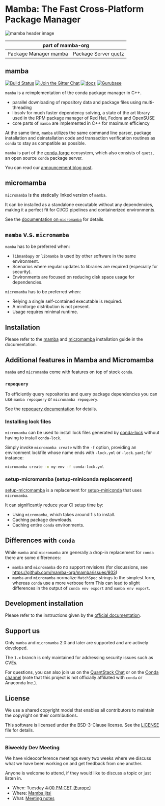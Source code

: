# Mamba: The Fast Cross-Platform Package Manager

![mamba header image](docs/assets/mamba_header.png)

<!-- markdownlint-disable-file MD033 -->

<table>
<thead align="center" cellspacing="10">
  <tr>
    <th colspan="3" align="center" border="">part of mamba-org</th>
  </tr>
</thead>
<tbody>
  <tr background="#FFF">
    <td align="center">Package Manager <a href="https://github.com/mamba-org/mamba">mamba</a></td>
    <td align="center">Package Server <a href="https://github.com/mamba-org/quetz">quetz</a></td>
  </tr>
</tbody>
</table>

## mamba

[![Build Status](https://github.com/mamba-org/mamba/actions/workflows/tests.yml/badge.svg)](https://github.com/mamba-org/mamba/actions/workflows/tests.yml?query=branch%3Amain)
[![Join the Gitter Chat](https://badges.gitter.im/Join%20Chat.svg)](https://gitter.im/mamba-org/Lobby?utm_source=badge&utm_medium=badge&utm_campaign=pr-badge&utm_content=badge)
[![docs](https://readthedocs.org/projects/mamba/badge/?version=latest&style=flat)](https://mamba.readthedocs.io/en/latest)
[![Gurubase](https://img.shields.io/badge/Gurubase-Ask%20mamba%20Guru-006BFF)](https://gurubase.io/g/mamba)

`mamba` is a reimplementation of the conda package manager in C++.

- parallel downloading of repository data and package files using multi-threading
- libsolv for much faster dependency solving, a state of the art library used in the RPM package manager of Red Hat, Fedora and OpenSUSE
- core parts of `mamba` are implemented in C++ for maximum efficiency

At the same time, `mamba` utilizes the same command line parser, package installation and deinstallation code and transaction verification routines as `conda` to stay as compatible as possible.

`mamba` is part of the [conda-forge](https://conda-forge.org/) ecosystem, which also consists of `quetz`, an open source `conda` package server.

You can read our [announcement blog post](https://medium.com/@QuantStack/open-software-packaging-for-science-61cecee7fc23).

## micromamba

`micromamba` is the statically linked version of `mamba`.

It can be installed as a standalone executable without any dependencies, making it a perfect fit for CI/CD pipelines and containerized environments.

See the [documentation on `micromamba`](https://mamba.readthedocs.io/en/latest/user_guide/micromamba.html) for details.

## `mamba` v.s. `micromamba`

`mamba` has to be preferred when:

- `libmambapy` or `libmamba` is used by other software in the same environment.
- Scenarios where regular updates to libraries are required (especially for security).
- Environments are focused on reducing disk space usage for dependencies.

`micromamba` has to be preferred when:

- Relying a single self-contained executable is required.
- A miniforge distribution is not present.
- Usage requires minimal runtime.

## Installation

Please refer to the [mamba](https://mamba.readthedocs.io/en/latest/installation/mamba-installation.html)
and [micromamba](https://mamba.readthedocs.io/en/latest/installation/micromamba-installation.html) installation guide in the documentation.

## Additional features in Mamba and Micromamba

`mamba` and `micromamba` come with features on top of stock `conda`.

### `repoquery`

To efficiently query repositories and query package dependencies you can use `mamba repoquery` or `micromamba repoquery`.

See the [repoquery documentation](https://mamba.readthedocs.io/en/latest/user_guide/mamba.html#repoquery) for details.

### Installing lock files

`micromamba` can be used to install lock files generated by [conda-lock](https://conda.github.io/conda-lock/) without having to install `conda-lock`.

Simply invoke `micromamba create` with the `-f` option, providing an environment lockfile whose name ends with
`-lock.yml` or `-lock.yaml`; for instance:

```bash
micromamba create -n my-env -f conda-lock.yml
```

### setup-micromamba (setup-miniconda replacement)

[setup-micromamba](https://github.com/marketplace/actions/setup-micromamba) is a replacement for [setup-miniconda](https://github.com/marketplace/actions/setup-miniconda) that uses `micromamba`.

It can significantly reduce your CI setup time by:

- Using `micromamba`, which takes around 1 s to install.
- Caching package downloads.
- Caching entire `conda` environments.

## Differences with `conda`

While `mamba` and `micromamba` are generally a drop-in replacement for `conda` there are some differences:

- `mamba` and `micromamba` do no support revisions (for discussions, see <https://github.com/mamba-org/mamba/issues/803>)
- `mamba` and `micromamba` normalize `MatchSpec` strings to the simplest form, whereas `conda` use a more verbose form
  This can lead to slight differences in the output of `conda env export` and `mamba env export`.

## Development installation

Please refer to the instructions given by the [official documentation](https://mamba.readthedocs.io/en/latest/developer_zone/dev_environment.html).

## Support us

Only `mamba` and `micromamba` 2.0 and later are supported and are actively developed.

The `1.x` branch is only maintained for addressing security issues such as CVEs.

For questions, you can also join us on the [QuantStack Chat](https://gitter.im/QuantStack/Lobby)
or on the [Conda channel](https://gitter.im/conda/conda) (note that this project is not officially affiliated with `conda` or Anaconda Inc.).

## License

We use a shared copyright model that enables all contributors to maintain the copyright on their contributions.

This software is licensed under the BSD-3-Clause license. See the [LICENSE](LICENSE) file for details.

---

### Biweekly Dev Meeting

We have videoconference meetings every two weeks where we discuss what we have been working on and get feedback from one another.

Anyone is welcome to attend, if they would like to discuss a topic or just listen in.

- When: Tuesday [4:00 PM CET (Europe)](https://calendar.google.com/calendar/u/0/embed?src=ab3jrfpede0kq0ubsroe82cd00@group.calendar.google.com&ctz=Europe/Paris)
- Where: [Mamba jitsi](https://meet.jit.si/mamba-org)
- What: [Meeting notes](https://hackmd.io/@guj2k_aBSSyr1YHBG9raWw/HyHt-Ekzj)
